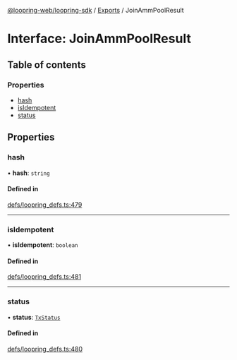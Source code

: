 [@loopring-web/loopring-sdk](../README.md) / [Exports](../modules.md) / JoinAmmPoolResult

# Interface: JoinAmmPoolResult

## Table of contents

### Properties

- [hash](JoinAmmPoolResult.md#hash)
- [isIdempotent](JoinAmmPoolResult.md#isidempotent)
- [status](JoinAmmPoolResult.md#status)

## Properties

### hash

• **hash**: `string`

#### Defined in

[defs/loopring_defs.ts:479](https://github.com/Loopring/loopring_sdk/blob/edf273a/src/defs/loopring_defs.ts#L479)

___

### isIdempotent

• **isIdempotent**: `boolean`

#### Defined in

[defs/loopring_defs.ts:481](https://github.com/Loopring/loopring_sdk/blob/edf273a/src/defs/loopring_defs.ts#L481)

___

### status

• **status**: [`TxStatus`](../enums/TxStatus.md)

#### Defined in

[defs/loopring_defs.ts:480](https://github.com/Loopring/loopring_sdk/blob/edf273a/src/defs/loopring_defs.ts#L480)

